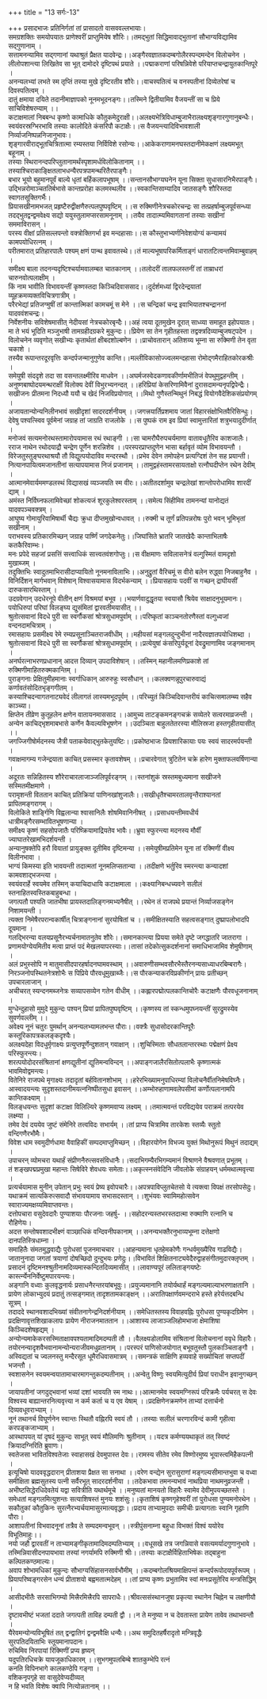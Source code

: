 +++
title = "13 सर्गः-13"

+++
प्रसादभाजः प्रतिनिर्गतां तां प्रासादतो वासववल्लभायाः।   
समग्रशक्तिः समयोपयातः प्राणेश्वरीं प्राप्तुमियेष शौरिः।।तमद्भुतां सिद्धिमावाद्भुतानां सौभाग्यविद्यामिव सद्गुणानाम् ।   
सत्तामनन्यामिव सद्गणानां यथाश्रुतं प्रैक्षत यादवेन्द्रः।।अङ्गैरवज्ञातकदम्बगोलैरस्पन्दमन्देन विलोचनेन ।   
लीलोपशान्त्या लिखितेव सा भूत् दामोदरे दृष्टिपथं प्रयाते ।।पद्माकराणां परिषन्निवेशे परियाप्तचन्द्रायुतकान्तिपूरे ।   
अनन्यलभ्यां लभते स्म तृप्तिं तस्या मुखे दृष्टिरतीव शौरेः।।वाचस्पतित्वं च वनस्पतीनां दिव्येतरेषां च दिवस्पतित्वम् ।   
दातुं क्षमाया दयिते तदानीमाज्ञापको नूनमभूदनङ्गः।।तस्मिने द्वितीयामिव वैजयन्तीं सा च प्रिये साचिविशेषरम्याम् ।।   
कटाक्षमालां निबबन्ध कृष्णो कामाधिके कौतुकमेदुराक्षी।।अलक्ष्यभेत्रिविधाम्बुजाभैरालक्ष्यशृङ्गारगुणानुबन्धैः।   
स्वयंवरस्रग्भिरभावि तस्याः कालोदिते कंसरिपौ कटाक्षैः।।स वैजयन्त्यादिविभावशाली निर्व्याजनिष्पन्ननिजानुभावः।   
शृङ्गारवीराद्भूतचित्रितात्मा रम्यस्तया निर्विविशे रसोन्यः।।आकेकराणामनघस्तदानीमेकक्षणं लक्ष्यमभूत् बहूनाम् ।   
तस्याः स्थिरानन्दपरिप्लुतानामर्थंस्पृशामर्धविलोकितानाम् ।।तस्याश्चिराकाङ्क्षितलाभधन्यैरपत्रपामन्थरितैरपाङ्गैः।   
बभार भूयो बहुमानपूर्वं बाल्ये धृतां बर्हिकलापभूषाम् ।।सन्तानसौभाग्यघनेन यूना सिक्ता सुधासारनिभैरपाङ्गैः।   
उद्भिन्नरोमाञ्चततिर्बभासे कान्तप्ररोहा कलमस्थलीव ।।स्वकान्तिसाम्यादिव जातसङ्गैः शौरिस्तदा स्वागतसूक्तिगर्भैः।   
प्रियासखीनामभजत् प्रहृष्टैरुद्वीक्षणैरुत्पलपुष्पवृष्टिम् ।।स रुक्मिणीनेत्रचकोरचन्द्रः सा तत्प्रहर्षाम्बुजपूर्वसन्ध्या   
तदद्भुतद्वन्द्वमवेक्ष्य सद्यो ययुस्तुलामप्सरसामनूनाम् ।।तयैव तादात्म्यमिवागतानां तस्याः सखीनां सममाविरासन् ।   
परस्य वीक्षां प्रतिसल्लपन्तो वक्त्रोक्तिगर्भा इव मन्दहासाः।।स कौस्तुभाभ्यर्णनिवेशयोग्यं कन्यामयं कामपयोधिरत्नम् ।   
परीतमारात् प्रतिहारपालैः पश्यम् क्षणं पान्थ इवावतस्थे।।तं माल्यभूषापरिकर्मिताङ्गं धारातटित्वन्तमिवाम्बुवाहम् ।   
समीक्ष्य बाला तदनन्यदृष्टिश्चर्यामवालम्बत चातकानाम् ।।तलोदरीं तालफलस्तनीं तां ताम्राधरां चारुनवोत्पलाक्षीम् ।   
किं नाम भावीति विभावयन्तीं कृष्णस्तदा किञ्चिदिवाससाद।।दुर्दर्शमध्यां द्विरदेन्द्रयातां व्यूहक्रमव्यक्तविचित्रगात्रीम् ।   
परैरभेद्यां प्रतिजग्मुषीं तां कान्तात्मिकां कामचमूं स मेने ।।स चन्द्रिकां चन्द्र इवाभियातश्चन्द्राननां यादववंशचन्द्रः।   
निर्वेशनीयः सविशेषमासीत् नेदीयसां नेत्रचकोरबृन्दैः।।अहं त्वया दूतमुखेन दूरात् साध्व्या समाहूत इहोपयातः।   
मा ते भयं भूदिति मञ्जुभाषी तामग्रहीदग्रकरे मुकुन्दः।।प्रियेण सा तेन गृहीतहस्ता तद्वक्त्रदिव्याम्बुजषट्पदेन ।   
विलोचनेन व्यवृणोत् सखीभ्यः कृतार्थतां क्षीबदशोल्बणेन ।।प्राचोवतारान् अतिशय्य भूम्ना सा रुक्मिणी तेन वृता चकाशे ।   
तस्यैव रूपान्तरदूरवृत्तिः कन्दर्पजन्मानुगुणेव कान्ति।।मल्लीविकासोज्ज्वलमन्दहासा रोमोद्गमैराहितकोरकश्रीः ।   
समेयुषी संददृशे तदा सा वसन्तलक्ष्मीरिव माधवेन ।।अघर्मजस्वेदकणावकीर्णामभीतिजं वेपथुमुद्वहन्तीम् ।   
अनुष्णबाष्पोदयमन्थराक्षीं विलोक्य देवीं विभुरभ्यनन्दत् ।।हरिप्रियां केसरिणामिवैनां दुरासदामन्यनृपद्विपेन्द्रैः।   
सखीजनः प्रीतमना निदध्यौ ययौ च खेदं निजविप्रयोगात् ।।मिथो गुणैस्तन्मिथुनं निबद्धं वियोगवैदेशिकसंप्रयोगम् ।   
अजायतान्योन्यनिलीनभावं सखीदृशां सादरदर्शनीयम् ।।जगत्त्रयार्तिप्रशमाय जातां विहारसंक्षोभितवैरिसिन्धुः।   
देवेषु पश्यत्स्विव पूर्वमेनां जग्राह तां जाग्रति राजलोके ।।स पुष्पकं राम इव प्रियां स्वामुत्तारितां शत्रुभयादुदीर्णात् ।   
मनोजवं सत्यमनोरथस्तामारोपयामास रथं रथाङ्गी ।।सा चामरौघैरुपचर्यमाणा वातावधूतैरिव काशजालैः।   
रराज नाथेन रथोदयाद्रौ चन्द्रेण पूर्णेन शरन्निशेव ।।परस्परप्राप्तदुणेन भासा बर्हावृतं व्योम विभावयन्तौ ।   
विरेजतुस्तुङ्घरथाश्रयौ तौ विद्युत्पयोदाविव मन्दरस्थौ ।।प्रभेव देवेन तमोपहेन प्रत्यग्दिशं तेन सह प्रयान्ती।   
नित्यानपायित्वमजानतीनां सत्यापयामास निजं प्रजानाम् ।।तामुद्वहंस्तामरसायताक्षो रत्नौघदीप्तेन रथेन देवीम् ।   
आत्मानमेवार्यममण्डलस्थं विद्यासखं व्यञ्जयति स्म वीरः।।अतीतदर्शामुव चन्द्रलेखां शान्तोपरोधामिव शारदीं द्याम् ।   
अमंस्त निर्विघ्नफलामिवेच्छां शोकत्यजं शूरकुलेश्वरस्ताम् ।।समेत्य सिंहीमिव तामनन्यां यानोद्यतं यादवपञ्चवक्त्रम् ।   
आघुष्य गोमायुरिवामिषार्थी चैद्यः क्रुधा दीप्तमुखोन्वधावत् ।।रुक्मी च तूर्णं प्रतिपन्नरोषः पुरो भवन् भूमिभृतां सखीनाम् ।   
पराभवस्य प्रतिकारमिच्छन् जग्राह पार्ष्णिं जगदेकनेतुः।।जिघांसिते भ्रातरि जातखेदैः कान्ताभिलाषैः कतकैरिवाम्भः।   
मनः प्रपेदे सहजां प्रसत्तिं सत्त्वाधिकं सात्त्वतवंशगोप्तुः।।स वीक्षमाणः सविलासनेत्रं वल्गुस्मितं वामदृशो मुखाब्जम् ।   
तदुक्तिभिः स्वादुतमाभिरासीदाप्यायितो नूनमनाविलाभिः।।अनुद्रुतां वैरिचमूं स वीरो बलेन रुद्ध्वा निजबाहुनैव ।   
विनिर्दिशन् मार्गभवान् विशेषान् विश्वासयामास विदर्भकन्याम् ।।प्रियासहायः पदवीं स गच्छन् द्राघीयसीं दारुकसारथिस्ताम् ।   
उदग्रवेगान् उदधेरनूपे वीतीन् क्षणं विश्रमयां बभूव ।।भयार्णवादुद्धृतया स्वयासौ श्रियेव साक्षादनुभूयमानः।   
पयोधिरुपां परिघां विलङ्घ्य द्युसंमितां द्वारवतीमयासीत् ।।   
श्रुतोत्सवानां विदधे पुरी सा स्वर्गौकसां श्रोत्रसुधामपुर्वाम् ।।परिष्कृतां काञ्चनतोरणैस्तां वल्गुध्वजां वन्दनदामचित्राम् ।   
रमासहायः प्रसमीक्ष्य रेमे रम्यप्रसूना़ञ्चितराजवीधीम् ।।महीयसां मङ्गलदुन्दुभीनां नादैरवज्ञातपयोधिशब्दा ।   
श्रुतोत्सवानां विदधे पुरी सा स्वर्गौकसां श्रोत्रसुधामपूर्वाम् ।।प्रत्येयुषां कंसरिपुर्यदूनां देवद्रुमाणामिव जङ्गमानाम् ।   
अनर्घरत्नाभरणप्रधानान् आदत्त दिव्यान् उपदाविशेषान् ।।तस्मिन् महानीलमणिप्रकाशे तां रुक्मिणीमाहितरुक्मकान्तिम् ।   
पुराङ्गनाः प्रेक्षितुमीहमानाः स्वर्गाधिकान् आरुरुहुः स्वसौधान् ।।कलक्वणन्नूपुरचारुवाद्यं कर्णावतंसोदितभृङ्गगीतम् ।   
कस्याश्चिदन्वागतनाट्यवेदं लीलागतं लास्यमभूदपूर्वम् ।।परिच्युतं किञ्चिदिवान्तरीयं काचित्समालम्ब्य सहैव काञ्च्या।   
क्षिप्तेन तीव्रेण कुतूहलेन क्षणेन वातायनमाससाद ।।आमुच्य ताटङ्कमनङ्गचक्रं सव्येतरे सत्वरमाव्रजन्ती ।   
अन्येन काचिद्भृशमाबभासे कर्णेन कैवल्यविभूषणेन ।।उदञ्चिता बाहुलतेतरस्या मौलिस्रजा हस्तगृहीतयासीत् ।।   
जगज्जिगीषोर्मदनस्य जैत्री पताकयेवाद्भुतकेतुयष्टिः।।प्रकोष्ठभाजः प्रियशारिकायाः पयः स्वयं सादरमर्पयन्ती ।   
गवाक्षमागम्य गजेन्द्रयाता काचित् प्रसस्मार कृतावशेषम् ।।प्रचारवेगात् त्रुटितेन चक्रे हारेण मुक्ताफलवर्षिणान्या ।   
अदूरतः सन्निहितस्य शौरेराचारलाजाञ्जलिपूर्वरङ्गम् ।।स्तनांशुकं स्रस्तमबुध्यमाना सखीजने सस्मितमीक्षमाणे ।   
परामृशन्ती विततान काचित् प्रतिक्रियां पाणिनखांशुजालैः।।सखीधृतैश्चामरतालवृन्तैराश्यानतां प्रापितमङ्गरागम् ।   
विलोकिते शार्ङ्गिणि विह्वलान्या श्वासानिलैः शोषमिवानिनीषत् ।।प्रसाधयन्तीमवधीर्य धात्रीमङ्गैरसम्भावितभूषणान्या ।   
समीक्ष्य कृष्णं सहसोपजातैः परिष्क्रियामाद्रियतेव भावैः।।भ्रुवा स्फुरन्त्या मदनस्य मौर्वीं ज्याघातरेखामभिदर्शयन्ती ।   
अन्यानुषक्तेपि हरौ वियातां प्रायुङ्क्त दूतीमिव दृष्टिमन्या ।।समेयुषीमप्रतिमेन यूना तां रक्मिणीं वीक्ष्य विलीनभावा ।   
भाग्यं किमस्या इति भावयन्ती तदात्मतां नूनमलिप्सतान्या ।।तदीक्षणे भर्तुरिव स्मरन्त्या कन्यादशां कामवशाद्भजन्त्या ।   
स्वयंवरार्हे स्वयमेव तस्मिन् कयाचिदाधायि कटाक्षमाला ।।कक्ष्यानिबन्धच्यवने सलीलं स्तनाहितस्वस्तिकबाहुबन्धा ।   
जगत्पतौ पश्यति जातभीषा प्रायस्तदालिङ्गनमभ्यनैषीत् ।।रथेन तं राजपथे प्रयान्तं निर्व्याजसङ्गेन निशामयन्ती ।   
त्यक्ता निमेषैरपरान्वकार्षीत् चित्राङ्गनानां सुरयोषितां च ।।समीक्षितस्याति सहत्वसङ्गात् दुष्प्रापलोभादपि दूयमाना ।   
गलद्भिरन्या वलयप्रसूनैरभ्यर्चनामातनुतेव शौरेः।।समानकान्त्या प्रियया समेते दृष्टे जगद्धातरि जातरागा ।   
प्रणामयोग्येयमितीव मत्वा प्राप्तं पदं मेखलयापरस्याः।।तासां तदेकोत्सुकदर्शनानां समाधिभाजामिव शेमुषीणाम् ।   
अलं प्रभुस्सोपि न मातुमासीदपारहर्षादनघामवस्थाम् ।।अवारुणीसम्भवसौरभैस्तैरनन्यसाध्याधरबिम्बरागैः।   
निरञ्जनोपस्थितनेत्रशोभैः स पिप्रिये पौरवधूमुखाब्जैः।।स पौरकन्याकरविप्रकीर्णान् प्रायः प्रतीच्छन् उपचारलाजान् ।   
अचीचरत् स्यन्दनमब्जनेत्रः सव्यापसव्येन गतेन वीधीम् ।।कह्लारपद्मोत्पलकान्तिचोरैः कटाक्षणैः पौरवधूजनानाम् ।   
मुग्धेन्दुहासो मुमुदे मुकुन्दः पश्यन् प्रियां प्रापितपुष्पवृष्टिम् ।।कृष्णस्य तां स्कन्धमुपघ्नयन्तीं सुरद्रुमस्येव सुवर्णवल्लीम् ।।   
अवेक्ष्य नूनं चतुरः पुमर्थान् अनन्यलभ्यामलभन्त पौराः।।वक्त्रैः सुधासोदरकान्तिपूरैः कस्तूरिकापत्रकलङ्कदृश्यैः।   
अलक्ष्यदेहा विदधुर्मृगाक्ष्यः प्रत्युप्तपूर्णेन्दुशतान् गवाक्षान् ।।शुचिस्मिताः सौधतलान्तरस्थाः पद्मेक्षणं प्रेक्ष्य परिस्फुरन्त्यः।   
शरत्पयोदोदरसंश्रितानां क्षणद्युतीनां द्युतिमन्वविन्दन् ।।अपाङ्गजालैरसितोत्पलाभैः कृष्णात्मकं भावमिवोद्वमन्त्यः।   
वितेनिरे राजपथे मृगाक्ष्यः तदादृतां बर्हवितानशोभाम् ।।हरेरभिख्यामनुपाधिरम्यां विलोचनैर्वीतनिमेषविघ्नैः।   
आस्वादयन्त्यः सुदृशस्तदानीमयत्ननिष्पीतसुधा इवासन् ।।अम्भोरुहाणामवलेपसीमां कर्णोत्पलानामपि कान्तिकक्ष्याम् ।   
विलङ्धयन्तः सुदृशां कटाक्षा विलिल्यिरे कृष्णमवाप्य लक्ष्यम् ।।तमात्मवन्तं परविद्ययेव पराक्रमं तत्परयेव लक्ष्म्या ।   
तमेव देवं दययेव जुष्टं संमेनिरे तत्त्वविदः सभार्यम् ।।तां प्राप्य चित्रामिव तारकेशः स्तव्यैः स्तुतो वन्दिगणैरभौमैः।   
विवेश धाम स्वमुदीर्णधामा वैवाहिकीं सम्पदमाप्तुमिच्छन् ।।विहारयोगेन विभज्य युक्तं मिथोनुरूपं मिथुनं तदाद्यम् ।   
उपाचरन् व्योमचरा यथार्हं संप्रीणनैरुत्सवसंविधानैः।।सदाभिगम्यैरभिगम्यमानं विश्राणने वैश्रवणात् प्रभूतम् ।   
तं शङ्खपद्मप्रमुखा महान्तः सिषेविरे शेवधयः समेताः।।अकृत्स्नसंवेदिनि जीवलोके संग्राहयन् धर्ममथात्मवृत्त्या ।   
प्रत्यर्चयामास मुनीन् उपेतान् प्रभुः स्वयं प्रेष्य इवोपचारैः।।अपत्रपाविप्लुतचेतसो ये त्यक्त्वा विपक्षं तरसोपसेदुः।   
यथाक्रमं सात्यकिरुत्सवादौ संभावयामाय सभासदस्तान् ।।शुभंयवः स्वामिमहोत्सवेन स्वाराज्यमक्षय्यमिवाप्तवन्तः।   
दत्तोपचारा वसुदेवदारैः पुण्याशयाः पौरजनाः जहर्षु- ।।सहोदरन्यस्तभरस्तदात्मा रुक्माणि रत्नानि च रौहिणेयः।   
अदत्त सन्तोषवशादभीक्ष्णं वाञ्छाधिकं वन्दिवनीपकानाम् ।।अनन्यभक्तैरनुभाव्यभूम्ना दत्तेक्षणो दानपतिस्त्रिधाम्ना ।   
समाहितैः संमतमुद्धवाद्यैः पुरोधसां पूजनमाचचार ।।आहन्यमाना धृतहेमकोणैः गन्धर्वमुख्यैरिव गाढविद्यैः।   
जातानुनादा जगतां त्रयाणां दोषच्छिदो दुन्दुभयः प्रणेदुः।।विभावितं शिक्षितनाट्यवेदैरुद्वाहसंगीतमुदारक्लृप्तम् ।   
प्रसादनं दृष्टिमनश्श्रुतीनामदिव्यमास्कन्दितदिव्यमासीत् ।।लावाण्यपूरं ललिताङ्गयष्टेः कार्स्त्न्येननिर्वेष्टुमपारयन्त्यः।   
अङ्गानि वध्वाः कुलवृद्धनार्यः प्रसाधनैरन्तरयांबभूवुः।।प्रयुज्यमानानि तयोर्यथार्हं मङ्गल्यमाल्याभरणाक्षतानि ।   
प्रायेण लोकाभ्युदयं प्रदातुं तत्सङ्गमात् तादृशतामकाङ्क्षन् ।।अरातिपक्षार्णवमन्दराभे हस्ते हरेर्यत्तदबन्धि सूत्रम् ।   
तदाददे स्थानवशादभिख्यां संवीतनागेन्द्रनिदर्शनीयाम् ।।समेधितस्तस्य विवाहवह्निः पुरोधसा पुण्यकृदग्रिमेण ।   
प्रदक्षिणावृत्तशिखाकलापः प्रायेण नीराजनमाततान ।।आशास्य लाजाञ्जलिहोमभाजा क्षेमाशिषा किञ्चिदशेषहृद्यम् ।   
अन्योन्यमाकेकरसस्मिताक्षावपश्यतामादिमदम्पती तौ ।।वैलक्ष्यडोलामिव संश्रितानां विलोचनानां ववृधे विहारैः।   
तयोरनन्यादृशवैभवानामन्योन्यराजीवमधुव्रतानाम् ।।परस्परं पाणिसोजयोगात् बभूवतुस्तौ पुलकाञ्चिताङ्गौ ।   
अस्विद्यतां च ज्वलनस्तु मन्दैरसूत धूमैरधिवासमात्रम् ।।समन्त्रकं साक्षिणि हव्यवाहे सख्योचितां सप्तपदीं भजन्तौ ।   
स्वशासनेन स्वयमन्वयातामाचारमागन्तुकदम्पतीनाम् ।।अन्वेतु विष्णुः स्वयमित्युदीर्य प्रियां पराधीन इवानुगच्छन् ।   
जायापतीनां जगदुद्भवानां भव्यां दशां भावयति स्म नाथः।।आत्मानमेव स्वयमग्निरूपं परिक्रमैः पर्यचरत् स देवः   
विश्वस्य बाह्यान्तरनित्यवृत्त्या न कर्म कर्ता च य एव येषाम् ।।प्रदक्षिणेनक्रमणेन ताभ्यां दत्तार्चनो दिव्यवधूवराभ्याम् ।   
नूनं तथानर्च विघूर्णनेन स्वान्तः स्थितौ वह्निरपि स्वयं तौ ।।तस्याः सलीलं चरणारविन्दं कामी गृहीत्वा करपङ्कजाभ्याम् ।   
आस्थापयत् यां दृषदं मुकुन्दः साभूत् स्वयं मौलिमणिः श्रुतीनाम् ।।यदत्र कर्मण्ययथाकृतं तत् स्विष्टं क्रियादग्निरिति ब्रुवाणः।   
स्वतेजसा भावितविश्वतेजाः स्वाहासखं देवमुपास्त देवः।।रामस्य सीतेव रमेव विष्णोरमुष्य भूयास्त्वमिहैकपत्नी ।   
इत्यूचिषो यादववृद्धदारान् प्रीताशया प्रैक्षत सा सनाथा ।।वरेण वन्द्येन सुरासुराणां मङ्गल्यसीमान्तभुवा च वध्वा   
समीक्षिता ब्रह्मसुतस्य पत्नी सर्वैरभूत् सादरदर्शनीया ।।तदेकभावा तमनन्यभावं नाथप्रिया नाथमनुव्रजन्ती ।   
अभीष्टसिद्धेरधिदेवतेयं यद्वा सवित्रीति यथार्थमूचे ।।मनुष्यतां मानयतो विहारैः स्वामेव देवीमुपयच्छतस्ते ।   
समेधतां मङ्गलमित्युशन्तः सत्याशिषस्तं मुनयः शशंसुः।।कृताशिषं कृष्णगृहेश्वरीं तां पुरोधसा पुण्यमनोरथेन ।   
सकौतुकां कौतुकिनः सुरत्नैरभ्यर्चयामासुरमात्यवृद्धाः।।प्रदाय ताभ्यामुपदाः समीचीः प्रत्यागताः स्वानि गृहाणि पौराः।   
आशापतीनां विभवादनूनां तत्रैव ते सम्पदमन्वभूवन् ।।स्त्रीपुंसनाम्ना बहुधा विभक्तं विश्वं ययोरेव विभूतिमाहुः।।   
नयो जहौ द्वारवतीं न ताभ्यामङ्गीकृतामादिमदम्पतिभ्याम् ।।वधूसखे तत्र जगन्निवासे वसत्यमर्यादगुणानुभावे ।   
तस्मिन्निवासीदनपायभावा तस्यां नगर्यामपि रुक्मिणी श्रीः।।तस्याः कटाक्षैर्विहिताभिषेकः तद्बाहुना कल्पितकण्ठमाल्यः।   
अवाप शोभामधिकां मुकुन्दः सौभाग्यसिंहासनसार्वभौमीम् ।।कदम्बगोलश्रियमाक्षिपन्तं कन्दर्परूपोदयपूर्वरूपम् ।   
प्रियापरिष्वङ्गरसेन धन्यं प्रीताशयो बह्वमतात्मदेहम् ।।तां प्राप्य कृष्णः प्रभुतामिव स्वां मनःप्रसूतेरिव मन्त्रसिद्धिम् ।   
आसीदभीतैः सरसाभिगम्यो मित्त्रैरमित्त्रैरपि सापराधैः।।श्रीवत्ससंस्थानजुषा प्रकृत्या स्थानेन चिह्नेन च लक्षणीयौ ।   
दृष्टावभीष्टं भजतां ददाते जगत्पती ताविह दम्पती द्वौ ।।न ते मनुष्या न च देवतास्ता प्रायेण तावेव तथाभवन्तौ ।   
यैरेवमन्योन्यविभूषितं तत् द्वन्द्वातिगं द्वन्द्वमवैक्षि धन्यैः।।अथ समुदितहर्षैरादृतो मन्त्रिवृद्धैः   
सुरपतिदयिताभिः स्तूयमानापदानः।   
रुचिमिव निरपायां रिक्मिणीं प्रप्य हृष्यन्   
यदुपतिरधिचक्रे यायजूकाधिकारम् ।।सुभगमुपलबिम्बे शातकुम्भेपि रत्नं   
कनति विपिनभागे कालकण्ठेपि गङ्गा ।   
वशिकनृपगृहे सा वासुदेवेप्यदीव्यत्   
न हि भवति विशेषः क्वापि नित्योन्नतानाम् ।।